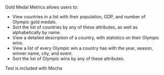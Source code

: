 Gold Medal Metrics allows users to:

 - View countries in a list with their population, GDP, and number of Olympic gold medals.
 - Sort the list of countries by any of these attributes, as well as alphabetically by name.
 - View a detailed description of a country, with statistics on their Olympic wins.
 - View a list of every Olympic win a country has with the year, season, winner name, city, and event.
 - Sort the list of Olympic wins by any of these attributes.
 
 
 Test is included with Mocha
